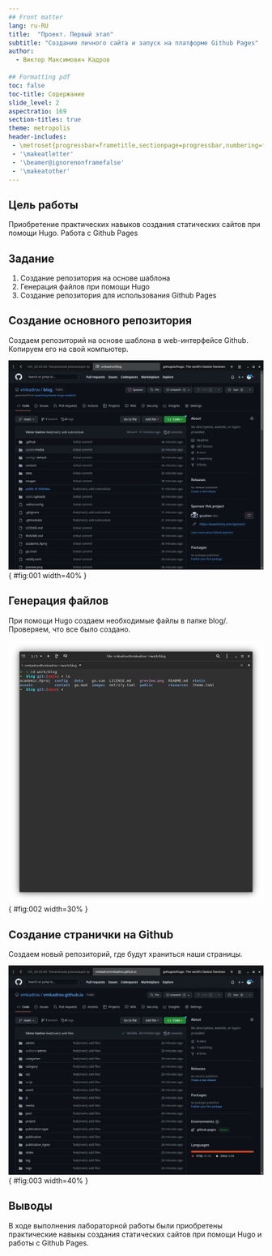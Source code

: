 ```yaml
---
## Front matter
lang: ru-RU
title:  "Проект. Первый этап"
subtitle: "Создание личного сайта и запуск на платформе Github Pages"
author:
  - Виктор Максимович Кадров
  
## Formatting pdf
toc: false
toc-title: Содержание
slide_level: 2
aspectratio: 169
section-titles: true
theme: metropolis
header-includes:
 - \metroset{progressbar=frametitle,sectionpage=progressbar,numbering=fraction}
 - '\makeatletter'
 - '\beamer@ignorenonframefalse'
 - '\makeatother'
---
```


## Цель работы

Приобретение практических навыков создания статических сайтов при помощи Hugo. Работа с Github Pages

## Задание

1. Создание репозитория на основе шаблона
2. Генерация файлов при помощи Hugo
3. Создание репозитория для использования Github Pages

## Создание оcновного репозитория

Создаем репозиторий на основе шаблона в web-интерфейсе Github. Копируем его на свой компьютер.

![Создание папки](image/pr-01-01.png){ #fig:001 width=40% }

## Генерация файлов

При помощи Hugo создаем необходимые файлы в папке blog/. Проверяем, что все было создано.

![Новые директории](image/pr-01-02.png){ #fig:002 width=30% }

## Создание странички на Github

Создаем новый репозиторий, где будут храниться наши страницы.

![Создание доп. репозитория](image/pr-01-03.png){ #fig:003 width=40% }


## Выводы

В ходе выполнения лабораторной работы были приобретены практические навыкы создания статических сайтов при помощи Hugo и работы с Github Pages.

